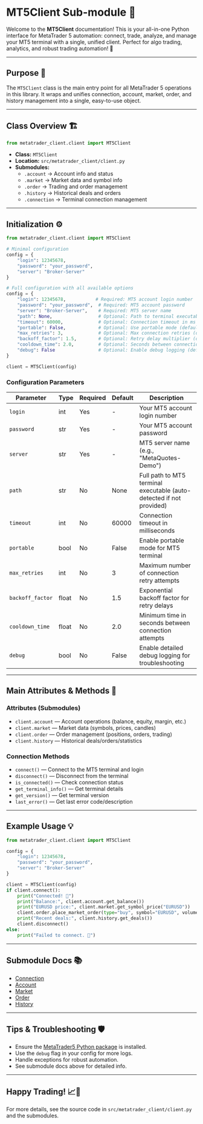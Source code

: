 # MT5Client Sub-module 🤖

Welcome to the **MT5Client** documentation! This is your all-in-one Python interface for MetaTrader 5 automation: connect, trade, analyze, and manage your MT5 terminal with a single, unified client. Perfect for algo trading, analytics, and robust trading automation! 🚀

---

## Purpose 🎯

The `MT5Client` class is the main entry point for all MetaTrader 5 operations in this library. It wraps and unifies connection, account, market, order, and history management into a single, easy-to-use object.

---

## Class Overview 🏗️

```python
from metatrader_client.client import MT5Client
```

- **Class:** `MT5Client`
- **Location:** `src/metatrader_client/client.py`
- **Submodules:**
  - `.account` → Account info and status
  - `.market` → Market data and symbol info
  - `.order` → Trading and order management
  - `.history` → Historical deals and orders
  - `.connection` → Terminal connection management

---

## Initialization ⚙️

```python
from metatrader_client.client import MT5Client

# Minimal configuration
config = {
    "login": 12345678,
    "password": "your_password",
    "server": "Broker-Server"
}

# Full configuration with all available options
config = {
    "login": 12345678,           # Required: MT5 account login number
    "password": "your_password",  # Required: MT5 account password
    "server": "Broker-Server",    # Required: MT5 server name
    "path": None,                 # Optional: Path to terminal executable (auto-detect if None)
    "timeout": 60000,             # Optional: Connection timeout in ms (default: 60000)
    "portable": False,            # Optional: Use portable mode (default: False)
    "max_retries": 3,             # Optional: Max connection retries (default: 3)
    "backoff_factor": 1.5,        # Optional: Retry delay multiplier (default: 1.5)
    "cooldown_time": 2.0,         # Optional: Seconds between connections (default: 2.0)
    "debug": False                # Optional: Enable debug logging (default: False)
}

client = MT5Client(config)
```

### Configuration Parameters

| Parameter | Type | Required | Default | Description |
|-----------|------|----------|---------|-------------|
| `login` | int | Yes | - | Your MT5 account login number |
| `password` | str | Yes | - | Your MT5 account password |
| `server` | str | Yes | - | MT5 server name (e.g., "MetaQuotes-Demo") |
| `path` | str | No | None | Full path to MT5 terminal executable (auto-detected if not provided) |
| `timeout` | int | No | 60000 | Connection timeout in milliseconds |
| `portable` | bool | No | False | Enable portable mode for MT5 terminal |
| `max_retries` | int | No | 3 | Maximum number of connection retry attempts |
| `backoff_factor` | float | No | 1.5 | Exponential backoff factor for retry delays |
| `cooldown_time` | float | No | 2.0 | Minimum time in seconds between connection attempts |
| `debug` | bool | No | False | Enable detailed debug logging for troubleshooting |

---

## Main Attributes & Methods 🧩

### Attributes (Submodules)
- `client.account` — Account operations (balance, equity, margin, etc.)
- `client.market` — Market data (symbols, prices, candles)
- `client.order` — Order management (positions, orders, trading)
- `client.history` — Historical deals/orders/statistics

### Connection Methods
- `connect()` — Connect to the MT5 terminal and login
- `disconnect()` — Disconnect from the terminal
- `is_connected()` — Check connection status
- `get_terminal_info()` — Get terminal details
- `get_version()` — Get terminal version
- `last_error()` — Get last error code/description

---

## Example Usage 💡

```python
from metatrader_client.client import MT5Client

config = {
    "login": 12345678,
    "password": "your_password",
    "server": "Broker-Server"
}

client = MT5Client(config)
if client.connect():
    print("Connected! 🎉")
    print("Balance:", client.account.get_balance())
    print("EURUSD price:", client.market.get_symbol_price("EURUSD"))
    client.order.place_market_order(type="buy", symbol="EURUSD", volume=0.1)
    print("Recent deals:", client.history.get_deals())
    client.disconnect()
else:
    print("Failed to connect. 🚨")
```

---

## Submodule Docs 📚
- [Connection](./_connection.md)
- [Account](./_account.md)
- [Market](./_market.md)
- [Order](./_order.md)
- [History](./_history.md)

---

## Tips & Troubleshooting 🛡️
- Ensure the [MetaTrader5 Python package](https://pypi.org/project/MetaTrader5/) is installed.
- Use the `debug` flag in your config for more logs.
- Handle exceptions for robust automation.
- See submodule docs above for detailed info.

---

## Happy Trading! 📈🤖

For more details, see the source code in `src/metatrader_client/client.py` and the submodules.
